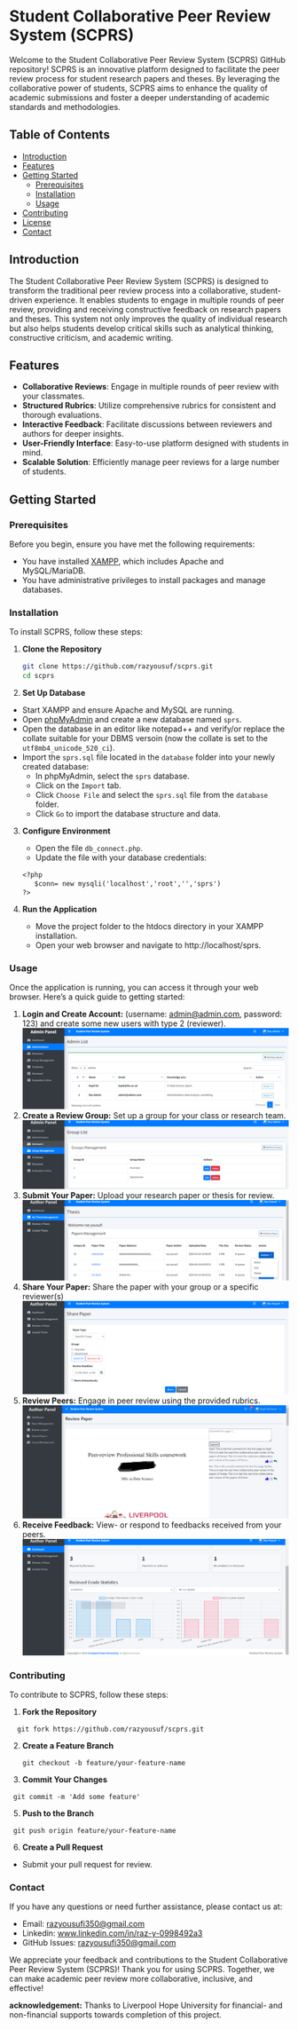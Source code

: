 # Student Collaborative Peer Review System (SCPRS)

Welcome to the Student Collaborative Peer Review System (SCPRS) GitHub repository! SCPRS is an innovative platform designed to facilitate the peer review process for student research papers and theses. By leveraging the collaborative power of students, SCPRS aims to enhance the quality of academic submissions and foster a deeper understanding of academic standards and methodologies.

## Table of Contents

- [Introduction](#introduction)
- [Features](#features)
- [Getting Started](#getting-started)
  - [Prerequisites](#prerequisites)
  - [Installation](#installation)
  - [Usage](#usage)
- [Contributing](#contributing)
- [License](#license)
- [Contact](#contact)

## Introduction

The Student Collaborative Peer Review System (SCPRS) is designed to transform the traditional peer review process into a collaborative, student-driven experience. It enables students to engage in multiple rounds of peer review, providing and receiving constructive feedback on research papers and theses. This system not only improves the quality of individual research but also helps students develop critical skills such as analytical thinking, constructive criticism, and academic writing.

## Features

- **Collaborative Reviews**: Engage in multiple rounds of peer review with your classmates.
- **Structured Rubrics**: Utilize comprehensive rubrics for consistent and thorough evaluations.
- **Interactive Feedback**: Facilitate discussions between reviewers and authors for deeper insights.
- **User-Friendly Interface**: Easy-to-use platform designed with students in mind.
- **Scalable Solution**: Efficiently manage peer reviews for a large number of students.

## Getting Started

### Prerequisites

Before you begin, ensure you have met the following requirements:
- You have installed [XAMPP](https://www.apachefriends.org/index.html), which includes Apache and MySQL/MariaDB.
- You have administrative privileges to install packages and manage databases.

### Installation

To install SCPRS, follow these steps:

1. **Clone the Repository**

   ```bash
   git clone https://github.com/razyousuf/scprs.git
   cd scprs
   ```
2. **Set Up Database**
  * Start XAMPP and ensure Apache and MySQL are running.
  * Open [phpMyAdmin](http://localhost/phpmyadmin) and create a new database named `sprs`.
  * Open the database in an editor like notepad++ and verify/or replace the collate suitable for your DBMS versoin (now the collate is set to the `utf8mb4_unicode_520_ci`).
  * Import the `sprs.sql` file located in the `database` folder into your newly created database:
     - In phpMyAdmin, select the `sprs` database.
     - Click on the `Import` tab.
     - Click `Choose File` and select the `sprs.sql` file from the `database` folder.
     - Click `Go` to import the database structure and data.

3. **Configure Environment**
    - Open the file `db_connect.php`.
    - Update the file with your database credentials:
  
     ```
     <?php
        $conn= new mysqli('localhost','root','','sprs')
     ?>
     ```

4. **Run the Application**
    - Move the project folder to the htdocs directory in your XAMPP installation.
    - Open your web browser and navigate to http://localhost/sprs.


### Usage
Once the application is running, you can access it through your web browser. Here’s a quick guide to getting started:

1. **Login and Create Account:** (username: admin@admin.com, password: 123) and create some new users with type 2 (reviewer).
   ![Users Management](images/12_admin.jpg "Users Management")
3. **Create a Review Group:** Set up a group for your class or research team.
  ![Group Management](images/14_admin.png "Reviewrs Group Management")
5. **Submit Your Paper:** Upload your research paper or thesis for review.
  ![Paper Management](images/21_author.png "Paper Management")
7. **Share Your Paper:** Share the paper with your group or a specific reviewer(s)
  ![Share Paper](images/22_author.png "Share Paper")
9. **Review Peers:** Engage in peer review using the provided rubrics.
  ![Review Paper](images/32_review.jpg "Review Paper")
11. **Receive Feedback:** View- or respond to feedbacks received from your peers.
  ![Receive Feedback](images/23_author.png "receive Feedback")

### Contributing
To contribute to SCPRS, follow these steps:

1. **Fork the Repository**
 ```
   git fork https://github.com/razyousuf/scprs.git
 ```

2. **Create a Feature Branch**
   ```
   git checkout -b feature/your-feature-name
   ```
3. **Commit Your Changes**
  ```
   git commit -m 'Add some feature'
  ```
5. **Push to the Branch**
  ```
   git push origin feature/your-feature-name
  ```
6. **Create a Pull Request**
  - Submit your pull request for review.

### Contact
If you have any questions or need further assistance, please contact us at:
  * Email: razyousufi350@gmail.com
  * Linkedin: www.linkedin.com/in/raz-y-0998492a3
  * GitHub Issues: razyousufi350@gmail.com

We appreciate your feedback and contributions to the Student Collaborative Peer Review System (SCPRS)!
Thank you for using SCPRS. Together, we can make academic peer review more collaborative, inclusive, and effective!

**acknowledgement:** Thanks to Liverpool Hope University for financial- and non-financial supports towards completion of this project.
